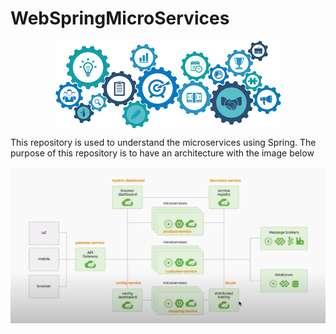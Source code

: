 <p align="center">
  <h1>WebSpringMicroServices</h1>
 </p>

<p align="center">
  <img align="center" src="./assets/main.png">
</p>

This repository is used to understand the microservices using Spring.
The purpose of this repository is to have an architecture with the image below

![Architecture](./assets/objective.png "Architecture")
